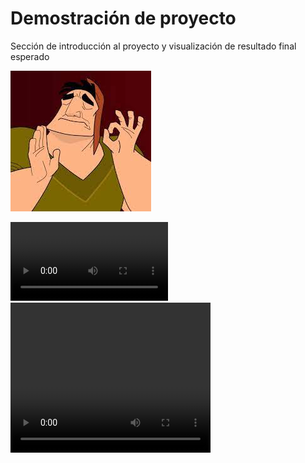 # Demostración de proyecto

Sección de introducción al proyecto y visualización de resultado final esperado

[![Now in Android: 55](./../2%20-%20Estrcutura%20de%20proyecto/assets/nice.png)](./S1-demostración%20practica.mp4 "Now in Android: 55")

 <video width="50%" controls>
  <source src="./S1-demostración practica.mp4" type="video/mp4">
  Your browser does not support the video tag.
</video> 

 <video width="320" height="240" controls>
  <source src="./S1-demostración practica.mp4" type="video/mp4">
  Your browser does not support the video tag.
</video> 